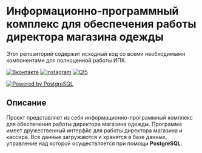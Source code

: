 # Информационно-программный комплекс для обеспечения работы директора магазина одежды
Этот репозиторий содержит исходный код со всеми необходимыми компонентами для полноценной работы ИПК.

[![Вконтакте](https://img.shields.io/badge/ВКонтакте-0077B5?style=for-the-badge&logo=VK&logoColor=white)](https://vk.com/dogeoveryourhead) [![Instagram](https://img.shields.io/badge/Instagram-E4405F?style=for-the-badge&logo=Instagram&logoColor=white)](https://www.instagram.com/glebchansky__) [![Qt5](https://img.shields.io/badge/Qt-%2366595C.svg?style=for-the-badge&logo=qt&logoColor=green)](https://www.qt.io/home) 

[![Powered by PostgreSQL](https://img.shields.io/badge/Powered_by-PostgreSQL-FDBDBA?logoColor=480607&labelColor=C5D0E6&style=for-the-badge&logo=PostgreSQL)](https://www.postgresql.org)
## Описание
Проект представляет из себя информационно-программный комплекс для обеспечения работы директора магазина одежды. Программа имеет дружественный интерфйс для работы директора магазина и кассира. Все данные загружаются и хранятся в базе данных, управление над которой осуществляется при помощи __PostgreSQL__.